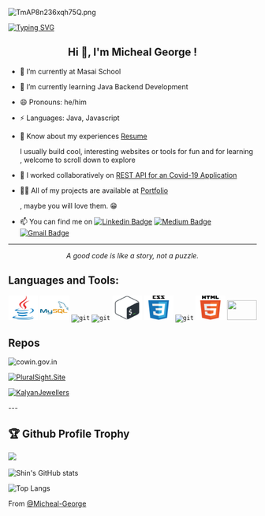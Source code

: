 ![TmAP8n236xqh75Q.png](https://i.loli.net/2020/07/13/OiwrC2KRZNPA9cJ.png)
<!-- You can edit this image in paint and host the image on https://sm.ms/ -->
[![Typing SVG](https://readme-typing-svg.herokuapp.com?multiline=true&width=500&lines=Java+Backend+Developer.++++++++++)](https://git.io/typing-svg)

<h2 align="center">Hi  👋, I'm Micheal George !</h2> 

- 🔭 I’m currently  at Masai School

- 🌱 I’m currently learning Java Backend Development

- 😄 Pronouns: he/him

- ⚡ Languages: Java, Javascript

- 📄 Know about my experiences <a href="https://drive.google.com/file/d/1i9vgT0BP0Dkn0YV2ht92GuLlgV3ZCVJ1/view?usp=sharing" rel="nofollow"> Resume </a>


  I usually build cool, interesting websites or tools for fun and for learning , welcome to scroll down to explore
 - 👯 I worked collaboratively on <a href="https://github.com/nvFARHAN/cowin.gov.in" rel="nofollow"> REST API for an Covid-19 Application </a>

- 👨‍💻 All of my projects are available at <a href="https://micheal-george-mgportfolio.netlify.app/" rel="nofollow"> Portfolio </a>

  , maybe you will love them. 😁

- 📫 You can find me on 
 [![Linkedin Badge](https://img.shields.io/badge/-MichealGeorge-blue?style=flat-square&logo=Linkedin&logoColor=white&link=https://www.linkedin.com/in/micheal-george/)](https://www.linkedin.com/in/micheal-george-3b2b9122b/) [![Medium Badge](https://img.shields.io/badge/-@michealgeorge-03a57a?style=flat-square&labelColor=000000&logo=Medium&link=https://medium.com/@michealgeorge432)](https://medium.com/@michealgeorge432)
[![Gmail Badge](https://img.shields.io/badge/-michealgeorge432@gmail-c14438?style=flat-square&logo=Gmail&logoColor=white&link=mailto:michealgeorge432@gmail.com)](mailto:michealgeorge432@gmail.com)
 
---

<p align="center">
  <i>A good code is like a story, not a puzzle.</i><br/>

</p>

## Languages and Tools: 
<code><img src="https://raw.githubusercontent.com/devicons/devicon/master/icons/java/java-original.svg" alt="bash" width="60" height="50"/></code>
<code><img src="https://raw.githubusercontent.com/devicons/devicon/master/icons/mysql/mysql-original-wordmark.svg" alt="css3" width="60" height="50"/></code>
<code><img src="https://encrypted-tbn0.gstatic.com/images?q=tbn:ANd9GcQgeBBf2wDMIxx5mkTXcEEfZUkjlEYMXY5MVZyy-yg&s" alt="git" width="60" height="50"/></code>
<code><img src="https://uxwing.com/wp-content/themes/uxwing/download/brands-and-social-media/postman-icon.png" alt="git" width="60" height="50"/></code>
<code><img src="https://raw.githubusercontent.com/devicons/devicon/master/icons/bash/bash-original.svg" alt="bash" width="60" height="50"/></code>
<code><img src="https://raw.githubusercontent.com/devicons/devicon/master/icons/css3/css3-original-wordmark.svg" alt="css3" width="60" height="50"/></code>
<code><img src="https://www.vectorlogo.zone/logos/git-scm/git-scm-icon.svg" alt="git" width="60" height="50"/></code>
<code><img src="https://raw.githubusercontent.com/devicons/devicon/master/icons/html5/html5-original-wordmark.svg" alt="html5" width="60" height="50"/></code>
<code><img height="40" src="https://raw.githubusercontent.com/shinokada/shinokada/master/assets/javascript.png" width="60" height="50"/></code>

## Repos

![cowin.gov.in](https://github-readme-stats.vercel.app/api/pin/?username=nvFARHAN&repo=cowin.gov.in&show_owner=true)

[![PluralSight.Site](https://github-readme-stats.vercel.app/api/pin/?username=Micheal-George&repo=PluralSight.Site&show_owner=true)](https://github.com/Micheal-George/PluralSight.Site)
  

[![KalyanJewellers](https://github-readme-stats.vercel.app/api/pin/?username=Micheal-George&repo=Kalyan-Jewellers-clone&show_owner=true)](https://github.com/Micheal-George/Kalyan-Jewellers-clone)

---<h2>🏆 Github Profile Trophy</h2>
<img width=800 src="https://github-profile-trophy.vercel.app/?username=Micheal-George&column=9&theme=gruvbox&no-frame=true"/>

![Shin's GitHub stats](https://github-readme-stats.vercel.app/api?username=Micheal-George&show_icons=true&theme=tokyonight)


![Top Langs](https://github-readme-stats.vercel.app/api/top-langs/?username=Micheal-George&layout=compact)

 From [@Micheal-George](https://github.com/Micheal-George)
